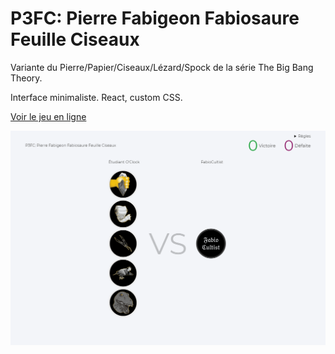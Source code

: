 # P3FC: Pierre Fabigeon Fabiosaure Feuille Ciseaux

Variante du Pierre/Papier/Ciseaux/Lézard/Spock de la série The Big Bang Theory.

Interface minimaliste.
React, custom CSS.

[Voir le jeu en ligne](http://pf3c.herokuapp.com/)

![](screenshot.png)
